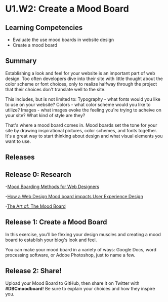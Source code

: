 # U1.W2: Create a Mood Board

## Learning Competencies
- Evaluate the use mood boards in website design
- Create a mood board

## Summary

Establishing a look and feel for your website is an important part of web design. Too often developers dive into their site with little thought about the color scheme or font choices, only to realize halfway through the project that their choices don't translate well to the site.

This includes, but is not limited to:
Typography - what fonts would you like to use on your website?
Colors - what color scheme would you like to utilize?
Images - what images evoke the feeling you're trying to acheive on your site? What kind of style are they?

That's where a mood board comes in. Mood boards set the tone for your site by drawing inspirational pictures, color schemes, and fonts together. It's a great way to start thinking about design and what visual elements you want to use.

## Releases
## Release 0: Research
-[Mood Boarding Methods for Web Designers](http://www.onextrapixel.com/2012/02/10/mood-boarding-methods-for-web-designers/)

-[How a Web Design Mood board impacts User Experience Design](http://www.protofuse.com/blog/how-web-design-mood-board-impacts-ux/)

-[The Art of: The Mood Board](http://www.creatively-driven.com/the-art-of-the-mood-board/)

## Release 1: Create a Mood Board

In this exercise, you'll be flexing your design muscles and creating a mood board to establish your blog's look and feel.

You can make your mood board in a variety of ways: Google Docs, word processing software, or Adobe Photoshop, just to name a few.

## Release 2: Share!
Upload your Mood Board to GitHub, then share it on Twitter with **#DBCmoodboard**! Be sure to explain your choices and how they inspire you.